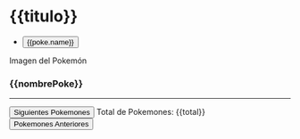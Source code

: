 <html>
 <head> 
  <script src="https://cdn.jsdelivr.net/npm/vue@2.6.14/dist/vue.js"></script> 
  <link href="https://cdn.jsdelivr.net/npm/bootstrap@5.1.3/dist/css/bootstrap.min.css" rel="stylesheet" integrity="sha384-1BmE4kWBq78iYhFldvKuhfTAU6auU8tT94WrHftjDbrCEXSU1oBoqyl2QvZ6jIW3" crossorigin="anonymous"> 
  <script src="https://cdn.jsdelivr.net/npm/bootstrap@5.1.3/dist/js/bootstrap.bundle.min.js" integrity="sha384-ka7Sk0Gln4gmtz2MlQnikT1wXgYsOg+OMhuP+IlRH9sENBO0LRn5q+8nbTov4+1p" crossorigin="anonymous"></script> 
 </head> 
 <body> 
  <div id="app1" class="container"> 
   <div class="row"> 
    <div class="col-sm"> 
     <h1 class="text-primary"> {{titulo}} </h1> 
     <ul> 
      <li v-for="poke in pokemones"> <button v-on:click="verPoke(poke.url,poke.name)" class="btn btn-link"> {{poke.name}} </button> </li> 
     </ul> 
    </div> 
    <div class="col-sm">
      Imagen del Pokemón 
     <br> 
     <img v-bind:src="imgPoke"> 
     <br> 
     <h3 class="text-danger"> {{nombrePoke}} </h3> 
    </div> 
   </div> 
   <hr> 
   <div class="row"> 
    <div class="col-sm"> <button v-on:click="pidePokes(siguiente)" class="btn btn-primary">Siguientes Pokemones</button> Total de Pokemones: {{total}} <button v-on:click="pidePokes(anterior)" class="btn btn-warning">Pokemones Anteriores</button> 
    </div> 
   </div> 
  </div> 
 </body>
</html>
<script>
var app=new Vue({
    el:"#app1",
    data:
    {    // aqui declaramos las variables
        titulo: "Api de Pokemones",
        url:"http://pokeapi.co/api/v2/pokemon",
        total: 0,
        siguiente:"",
        anterior:"",
        pokemones:[],
        pokemon:[],
        nombrePoke:"",
        imgPoke:"",
                    
        },
    mounted()
    {
        this.pidePokes(this.url);
        this.verPoke("https://pokeapi.co/api/v2/pokemon/1/","bulbasaur");
    },
    methods:
    {  
        pidePokes: async function(url)
        {
            const response = await fetch(url);
            this.pokemones = await response.json();
            this.total = this.pokemones.count;
            this.siguiente=this.pokemones.next;
            this.anterior=this.pokemones.previous;
            this.pokemones = this.pokemones.results;
        },
        verPoke: async function (urlPoke,nombrePoke)
        {
            const response = await fetch(urlPoke);
            this.pokemon = await response.json();
            this.pokemon = this.pokemon.sprites.other //imagenes del Pokemones
            this.nombrePoke=nombrePoke;
            this.imgPoke=this.pokemon.dream_world.front_default;
        }
    },
}) //fin de objeto Vue
</script>
